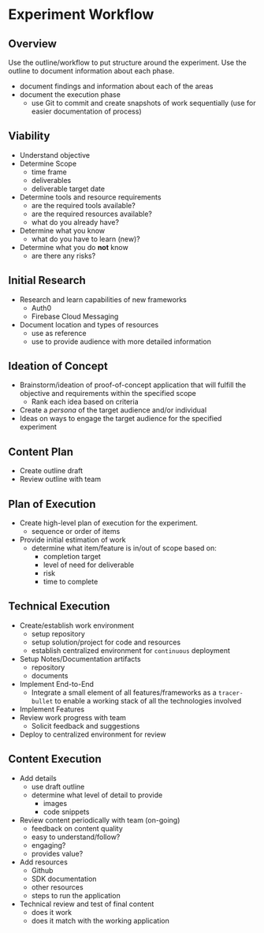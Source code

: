 # Experiment Workflow

## Overview

Use the outline/workflow to put structure around the experiment. Use the outline to document information about each phase. 

* document findings and information about each of the areas
* document the execution phase
  * use Git to commit and create snapshots of work sequentially (use for easier documentation of process)


## Viability

* Understand objective
* Determine Scope
  * time frame
  * deliverables
  * deliverable target date
* Determine tools and resource requirements
  * are the required tools available?
  * are the required resources available?
  * what do you already have?
* Determine what you know
  * what do you have to learn (new)?
* Determine what you do **not** know
  * are there any risks?

## Initial Research

* Research and learn capabilities of new frameworks
  * Auth0
  * Firebase Cloud Messaging
* Document location and types of resources
  * use as reference
  * use to provide audience with more detailed information

## Ideation of Concept

* Brainstorm/ideation of proof-of-concept application that will fulfill the objective and requirements within the specified scope
  * Rank each idea based on criteria
* Create a *persona* of the target audience and/or individual
* Ideas on ways to engage the target audience for the specified experiment

## Content Plan

* Create outline draft
* Review outline with team

## Plan of Execution

* Create high-level plan of execution for the experiment.
  * sequence or order of items
* Provide initial estimation of work
  * determine what item/feature is in/out of scope based on:
    * completion target
    * level of need for deliverable
    * risk
    * time to complete

## Technical Execution

* Create/establish work environment
  * setup repository
  * setup solution/project for code and resources
  * establish centralized environment for `continuous` deployment
* Setup Notes/Documentation artifacts
  * repository
  * documents
* Implement End-to-End
  * Integrate a small element of all features/frameworks as a `tracer-bullet` to enable a working stack of all the technologies involved
* Implement Features
* Review work progress with team
  * Solicit feedback and suggestions
* Deploy to centralized environment for review

## Content Execution

* Add details
  * use draft outline
  * determine what level of detail to provide
    * images
    * code snippets
* Review content periodically with team (on-going)
  * feedback on content quality
  * easy to understand/follow?
  * engaging?
  * provides value?
* Add resources
  * Github
  * SDK documentation
  * other resources
  * steps to run the application
* Technical review and test of final content
  * does it work
  * does it match with the working application
  
  